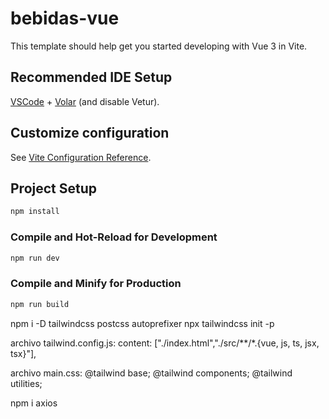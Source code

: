 # bebidas-vue

This template should help get you started developing with Vue 3 in Vite.

## Recommended IDE Setup

[VSCode](https://code.visualstudio.com/) + [Volar](https://marketplace.visualstudio.com/items?itemName=Vue.volar) (and disable Vetur).

## Customize configuration

See [Vite Configuration Reference](https://vitejs.dev/config/).

## Project Setup

```sh
npm install
```

### Compile and Hot-Reload for Development

```sh
npm run dev
```

### Compile and Minify for Production

```sh
npm run build
```
npm i -D tailwindcss postcss autoprefixer
npx tailwindcss init -p

archivo tailwind.config.js:
content: ["./index.html","./src/**/*.{vue, js, ts, jsx, tsx}"],

archivo main.css:
@tailwind base;
@tailwind components;
@tailwind utilities;

npm i axios